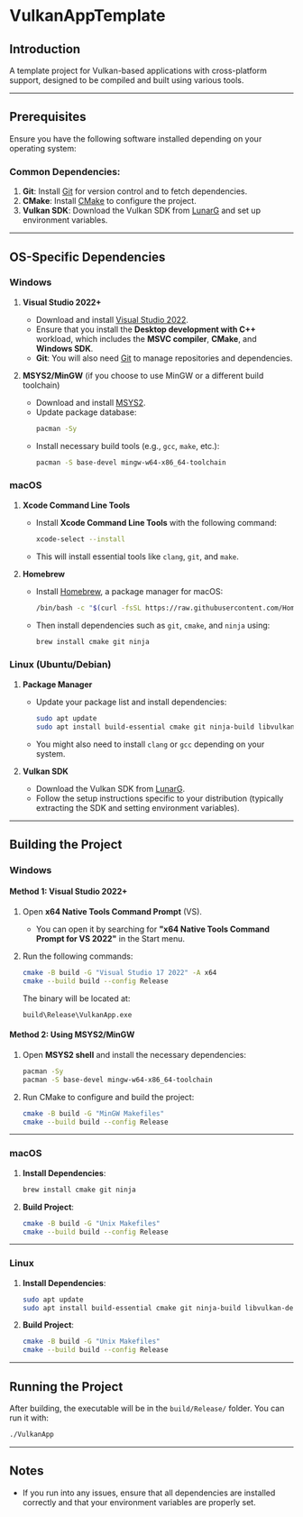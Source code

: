 
# VulkanAppTemplate

## Introduction
A template project for Vulkan-based applications with cross-platform support, designed to be compiled and built using various tools.

---

## Prerequisites
Ensure you have the following software installed depending on your operating system:

### Common Dependencies:
1. **Git**: Install [Git](https://git-scm.com/downloads) for version control and to fetch dependencies.
2. **CMake**: Install [CMake](https://cmake.org/download/) to configure the project.
3. **Vulkan SDK**: Download the Vulkan SDK from [LunarG](https://vulkan.lunarg.com/sdk/home) and set up environment variables.

---

## OS-Specific Dependencies

### Windows
1. **Visual Studio 2022+**
   - Download and install [Visual Studio 2022](https://visualstudio.microsoft.com/downloads/).
   - Ensure that you install the **Desktop development with C++** workload, which includes the **MSVC compiler**, **CMake**, and **Windows SDK**.
   - **Git**: You will also need [Git](https://git-scm.com/download/win) to manage repositories and dependencies.
   
2. **MSYS2/MinGW** (if you choose to use MinGW or a different build toolchain)
   - Download and install [MSYS2](https://www.msys2.org/).
   - Update package database: 
     ```bash
     pacman -Sy
     ```
   - Install necessary build tools (e.g., `gcc`, `make`, etc.):
     ```bash
     pacman -S base-devel mingw-w64-x86_64-toolchain
     ```

### macOS
1. **Xcode Command Line Tools**
   - Install **Xcode Command Line Tools** with the following command:
     ```bash
     xcode-select --install
     ```
   - This will install essential tools like `clang`, `git`, and `make`.

2. **Homebrew**
   - Install [Homebrew](https://brew.sh/), a package manager for macOS:
     ```bash
     /bin/bash -c "$(curl -fsSL https://raw.githubusercontent.com/Homebrew/install/HEAD/install.sh)"
     ```
   - Then install dependencies such as `git`, `cmake`, and `ninja` using:
     ```bash
     brew install cmake git ninja
     ```

### Linux (Ubuntu/Debian)
1. **Package Manager**
   - Update your package list and install dependencies:
     ```bash
     sudo apt update
     sudo apt install build-essential cmake git ninja-build libvulkan-dev
     ```
   - You might also need to install `clang` or `gcc` depending on your system.

2. **Vulkan SDK**
   - Download the Vulkan SDK from [LunarG](https://vulkan.lunarg.com/sdk/home).
   - Follow the setup instructions specific to your distribution (typically extracting the SDK and setting environment variables).

---

## Building the Project

### Windows
#### Method 1: Visual Studio 2022+
1. Open **x64 Native Tools Command Prompt** (VS).
   - You can open it by searching for **"x64 Native Tools Command Prompt for VS 2022"** in the Start menu.
   
2. Run the following commands:
   ```bash
   cmake -B build -G "Visual Studio 17 2022" -A x64
   cmake --build build --config Release
   ```

   The binary will be located at:
   ```
   build\Release\VulkanApp.exe
   ```

#### Method 2: Using MSYS2/MinGW
1. Open **MSYS2 shell** and install the necessary dependencies:
   ```bash
   pacman -Sy
   pacman -S base-devel mingw-w64-x86_64-toolchain
   ```

2. Run CMake to configure and build the project:
   ```bash
   cmake -B build -G "MinGW Makefiles"
   cmake --build build --config Release
   ```

---

### macOS

1. **Install Dependencies**:
   ```bash
   brew install cmake git ninja
   ```

2. **Build Project**:
   ```bash
   cmake -B build -G "Unix Makefiles"
   cmake --build build --config Release
   ```

---

### Linux

1. **Install Dependencies**:
   ```bash
   sudo apt update
   sudo apt install build-essential cmake git ninja-build libvulkan-dev
   ```

2. **Build Project**:
   ```bash
   cmake -B build -G "Unix Makefiles"
   cmake --build build --config Release
   ```

---

## Running the Project
After building, the executable will be in the `build/Release/` folder. You can run it with:
```bash
./VulkanApp
```

---

## Notes
- If you run into any issues, ensure that all dependencies are installed correctly and that your environment variables are properly set.
